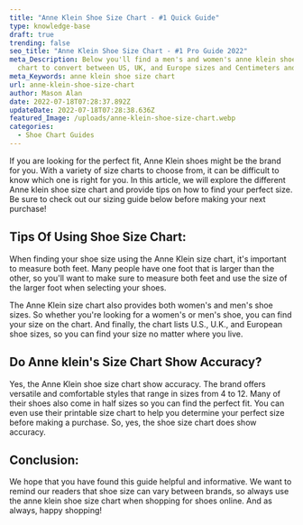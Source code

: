 ```yaml
---
title: "Anne Klein Shoe Size Chart - #1 Quick Guide"
type: knowledge-base
draft: true
trending: false
seo_title: "Anne Klein Shoe Size Chart - #1 Pro Guide 2022"
meta_Description: Below you'll find a men's and women's anne klein shoe size
  chart to convert between US, UK, and Europe sizes and Centimeters and Inches.
meta_Keywords: anne klein shoe size chart
url: anne-klein-shoe-size-chart
author: Mason Alan
date: 2022-07-18T07:28:37.892Z
updateDate: 2022-07-18T07:28:38.636Z
featured_Image: /uploads/anne-klein-shoe-size-chart.webp
categories:
  - Shoe Chart Guides
---
```

If you are looking for the perfect fit, Anne Klein shoes might be the brand for you. With a variety of size charts to choose from, it can be difficult to know which one is right for you. In this article, we will explore the different Anne klein shoe size chart and provide tips on how to find your perfect size. Be sure to check out our sizing guide below before making your next purchase!

## **Tips Of Using Shoe Size Chart:**

When finding your shoe size using the Anne Klein size chart, it's important to measure both feet. Many people have one foot that is larger than the other, so you'll want to make sure to measure both feet and use the size of the larger foot when selecting your shoes.

The Anne Klein size chart also provides both women's and men's shoe sizes. So whether you're looking for a women's or men's shoe, you can find your size on the chart. And finally, the chart lists U.S., U.K., and European shoe sizes, so you can find your size no matter where you live.

## **Do Anne klein's Size Chart Show Accuracy?**

Yes, the Anne Klein shoe size chart show accuracy. The brand offers versatile and comfortable styles that range in sizes from 4 to 12. Many of their shoes also come in half sizes so you can find the perfect fit. You can even use their printable size chart to help you determine your perfect size before making a purchase. So, yes, the shoe size chart does show accuracy.

## **Conclusion:**

We hope that you have found this guide helpful and informative. We want to remind our readers that shoe size can vary between brands, so always use the anne klein shoe size chart when shopping for shoes online. And as always, happy shopping!